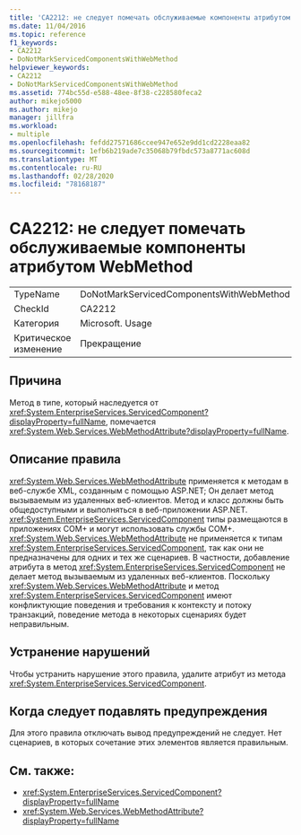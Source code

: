 ```yaml
---
title: 'CA2212: не следует помечать обслуживаемые компоненты атрибутом WebMethod'
ms.date: 11/04/2016
ms.topic: reference
f1_keywords:
- CA2212
- DoNotMarkServicedComponentsWithWebMethod
helpviewer_keywords:
- CA2212
- DoNotMarkServicedComponentsWithWebMethod
ms.assetid: 774bc55d-e588-48ee-8f38-c228580feca2
author: mikejo5000
ms.author: mikejo
manager: jillfra
ms.workload:
- multiple
ms.openlocfilehash: fefdd27571686ccee947e652e9dd1cd2228eaa82
ms.sourcegitcommit: 1efb6b219ade7c35068b79fbdc573a8771ac608d
ms.translationtype: MT
ms.contentlocale: ru-RU
ms.lasthandoff: 02/28/2020
ms.locfileid: "78168187"
---
```

# <a name="ca2212-do-not-mark-serviced-components-with-webmethod"></a>CA2212: не следует помечать обслуживаемые компоненты атрибутом WebMethod

|||
|-|-|
|TypeName|DoNotMarkServicedComponentsWithWebMethod|
|CheckId|CA2212|
|Категория|Microsoft. Usage|
|Критическое изменение|Прекращение|

## <a name="cause"></a>Причина

Метод в типе, который наследуется от <xref:System.EnterpriseServices.ServicedComponent?displayProperty=fullName>, помечается <xref:System.Web.Services.WebMethodAttribute?displayProperty=fullName>.

## <a name="rule-description"></a>Описание правила

<xref:System.Web.Services.WebMethodAttribute> применяется к методам в веб-службе XML, созданным с помощью ASP.NET; Он делает метод вызываемым из удаленных веб-клиентов. Метод и класс должны быть общедоступными и выполняться в веб-приложении ASP.NET. <xref:System.EnterpriseServices.ServicedComponent> типы размещаются в приложениях COM+ и могут использовать службы COM+. <xref:System.Web.Services.WebMethodAttribute> не применяется к типам <xref:System.EnterpriseServices.ServicedComponent>, так как они не предназначены для одних и тех же сценариев. В частности, добавление атрибута в метод <xref:System.EnterpriseServices.ServicedComponent> не делает метод вызываемым из удаленных веб-клиентов. Поскольку <xref:System.Web.Services.WebMethodAttribute> и метод <xref:System.EnterpriseServices.ServicedComponent> имеют конфликтующие поведения и требования к контексту и потоку транзакций, поведение метода в некоторых сценариях будет неправильным.

## <a name="how-to-fix-violations"></a>Устранение нарушений

Чтобы устранить нарушение этого правила, удалите атрибут из метода <xref:System.EnterpriseServices.ServicedComponent>.

## <a name="when-to-suppress-warnings"></a>Когда следует подавлять предупреждения

Для этого правила отключать вывод предупреждений не следует. Нет сценариев, в которых сочетание этих элементов является правильным.

## <a name="see-also"></a>См. также:

- <xref:System.EnterpriseServices.ServicedComponent?displayProperty=fullName>
- <xref:System.Web.Services.WebMethodAttribute?displayProperty=fullName>
